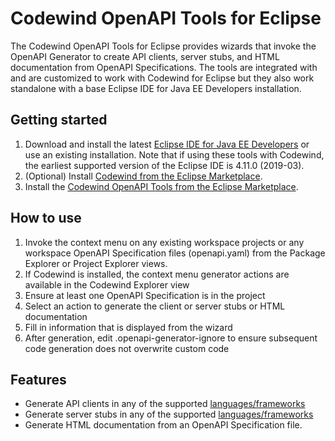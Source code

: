 # Codewind OpenAPI Tools for Eclipse

The Codewind OpenAPI Tools for Eclipse provides wizards that invoke the OpenAPI Generator to create API clients, server stubs, and HTML documentation from OpenAPI Specifications. The tools are integrated with and are customized to work with Codewind for Eclipse but they also work standalone with a base Eclipse IDE for Java EE Developers installation.

## Getting started

1. Download and install the latest [Eclipse IDE for Java EE Developers](https://www.eclipse.org/downloads/packages/release/) or use an existing installation. Note that if using these tools with Codewind, the earliest supported version of the Eclipse IDE is 4.11.0 (2019-03).
2. (Optional) Install [Codewind from the Eclipse Marketplace](https://marketplace.eclipse.org/content/codewind).
3. Install the [Codewind OpenAPI Tools from the Eclipse Marketplace](https://marketplace.eclipse.org/content/codewind).

## How to use
1. Invoke the context menu on any existing workspace projects or any workspace OpenAPI Specification files (openapi.yaml) from the Package Explorer or Project Explorer views.
2. If Codewind is installed, the context menu generator actions are available in the Codewind Explorer view
3. Ensure at least one OpenAPI Specification is in the project
4. Select an action to generate the client or server stubs or HTML documentation
5. Fill in information that is displayed from the wizard   
6. After generation, edit .openapi-generator-ignore to ensure subsequent code generation does not overwrite custom code

## Features
- Generate API clients in any of the supported [languages/frameworks](https://github.com/OpenAPITools/openapi-generator#overview)
- Generate server stubs in any of the supported [languages/frameworks](https://github.com/OpenAPITools/openapi-generator#overview)
- Generate HTML documentation from an OpenAPI Specification file.
